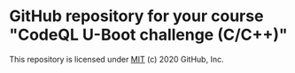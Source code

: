 # GitHub repository for your course "CodeQL U-Boot challenge (C/C++)"

This repository is licensed under [MIT](../LICENSE) (c) 2020 GitHub, Inc.
